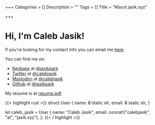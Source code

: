 +++
Categories = []
Description = ""
Tags = []
Title = "About jasik.xyz"

+++

# Hi, I'm Caleb Jasik!

If you're looking for my contact info you can email me [here](mailto:calebjasik@jasik.xyz)

You can find me on:

- [Keybase](https://keybase.io) at [@jasikpark](https://keybase.io/jasikpark)
- [Twitter](https://twitter.com) at [@calebjasik](htttps://twitter.com/calebjasik)
- [Mastodon](https://joinmastodon.org) at [@calebjasik](https://mastodon.social/@calebjasik)
- [Github](https://github.com) at [@jasikpark](https://github.com/jasikpark)

My resume is at [resume.pdf](https://jasik.xyz/resume.pdf).

{{< highlight rust >}}
struct User {
    name: &'static str,
    email: &'static str,
}

let caleb_jasik = User {
    name: "Caleb Jasik",
    email: concat!("calebjasik", "at", "jasik.xyz"),
};
{{< / highlight >}}